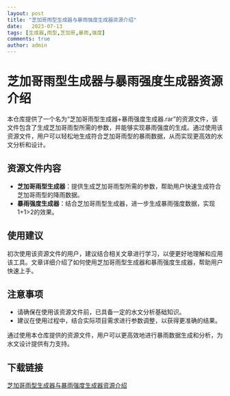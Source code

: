 ```yaml
---
layout: post
title: "芝加哥雨型生成器与暴雨强度生成器资源介绍"
date:   2023-07-13
tags: [生成器,雨型,芝加哥,暴雨,强度]
comments: true
author: admin
---
```

# 芝加哥雨型生成器与暴雨强度生成器资源介绍

本仓库提供了一个名为“芝加哥雨型生成器+暴雨强度生成器.rar”的资源文件，该文件包含了生成芝加哥雨型所需的参数，并能够实现暴雨强度的生成。通过使用该资源文件，用户可以轻松地生成符合芝加哥雨型的暴雨数据，从而实现更高效的水文分析和设计。

## 资源文件内容

- **芝加哥雨型生成器**：提供生成芝加哥雨型所需的参数，帮助用户快速生成符合芝加哥雨型的降雨数据。
- **暴雨强度生成器**：结合芝加哥雨型生成器，进一步生成暴雨强度数据，实现1+1>2的效果。

## 使用建议

初次使用该资源文件的用户，建议结合相关文章进行学习，以便更好地理解和应用该工具。文章详细介绍了如何使用芝加哥雨型生成器和暴雨强度生成器，帮助用户快速上手。

## 注意事项

- 请确保在使用该资源文件前，已具备一定的水文分析基础知识。
- 建议在使用过程中，结合实际项目需求进行参数调整，以获得更准确的结果。

通过使用本仓库提供的资源文件，用户可以更高效地进行暴雨数据生成和分析，为水文设计提供有力支持。

## 下载链接

[芝加哥雨型生成器与暴雨强度生成器资源介绍](https://pan.quark.cn/s/d559841b1193)